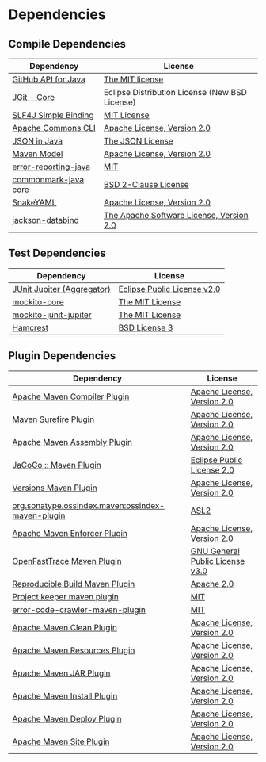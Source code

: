 <!-- @formatter:off -->
# Dependencies

## Compile Dependencies

| Dependency                 | License                                        |
| -------------------------- | ---------------------------------------------- |
| [GitHub API for Java][0]   | [The MIT license][1]                           |
| [JGit - Core][2]           | Eclipse Distribution License (New BSD License) |
| [SLF4J Simple Binding][3]  | [MIT License][4]                               |
| [Apache Commons CLI][5]    | [Apache License, Version 2.0][6]               |
| [JSON in Java][7]          | [The JSON License][8]                          |
| [Maven Model][9]           | [Apache License, Version 2.0][6]               |
| [error-reporting-java][11] | [MIT][12]                                      |
| [commonmark-java core][13] | [BSD 2-Clause License][14]                     |
| [SnakeYAML][15]            | [Apache License, Version 2.0][16]              |
| [jackson-databind][17]     | [The Apache Software License, Version 2.0][16] |

## Test Dependencies

| Dependency                       | License                           |
| -------------------------------- | --------------------------------- |
| [JUnit Jupiter (Aggregator)][19] | [Eclipse Public License v2.0][20] |
| [mockito-core][21]               | [The MIT License][22]             |
| [mockito-junit-jupiter][21]      | [The MIT License][22]             |
| [Hamcrest][25]                   | [BSD License 3][26]               |

## Plugin Dependencies

| Dependency                                              | License                               |
| ------------------------------------------------------- | ------------------------------------- |
| [Apache Maven Compiler Plugin][27]                      | [Apache License, Version 2.0][6]      |
| [Maven Surefire Plugin][29]                             | [Apache License, Version 2.0][6]      |
| [Apache Maven Assembly Plugin][31]                      | [Apache License, Version 2.0][6]      |
| [JaCoCo :: Maven Plugin][33]                            | [Eclipse Public License 2.0][34]      |
| [Versions Maven Plugin][35]                             | [Apache License, Version 2.0][6]      |
| [org.sonatype.ossindex.maven:ossindex-maven-plugin][37] | [ASL2][16]                            |
| [Apache Maven Enforcer Plugin][39]                      | [Apache License, Version 2.0][6]      |
| [OpenFastTrace Maven Plugin][41]                        | [GNU General Public License v3.0][42] |
| [Reproducible Build Maven Plugin][43]                   | [Apache 2.0][16]                      |
| [Project keeper maven plugin][45]                       | [MIT][12]                             |
| [error-code-crawler-maven-plugin][47]                   | [MIT][12]                             |
| [Apache Maven Clean Plugin][49]                         | [Apache License, Version 2.0][6]      |
| [Apache Maven Resources Plugin][51]                     | [Apache License, Version 2.0][6]      |
| [Apache Maven JAR Plugin][53]                           | [Apache License, Version 2.0][6]      |
| [Apache Maven Install Plugin][55]                       | [Apache License, Version 2.0][16]     |
| [Apache Maven Deploy Plugin][57]                        | [Apache License, Version 2.0][16]     |
| [Apache Maven Site Plugin][59]                          | [Apache License, Version 2.0][6]      |

[33]: https://www.eclemma.org/jacoco/index.html
[45]: https://github.com/exasol/project-keeper-maven-plugin
[15]: http://www.snakeyaml.org
[11]: https://github.com/exasol/error-reporting-java
[1]: https://www.opensource.org/licenses/mit-license.php
[16]: http://www.apache.org/licenses/LICENSE-2.0.txt
[29]: https://maven.apache.org/surefire/maven-surefire-plugin/
[13]: https://github.com/commonmark/commonmark-java/commonmark
[12]: https://opensource.org/licenses/MIT
[21]: https://github.com/mockito/mockito
[35]: http://www.mojohaus.org/versions-maven-plugin/
[26]: http://opensource.org/licenses/BSD-3-Clause
[27]: https://maven.apache.org/plugins/maven-compiler-plugin/
[14]: http://opensource.org/licenses/BSD-2-Clause
[51]: https://maven.apache.org/plugins/maven-resources-plugin/
[41]: https://github.com/itsallcode/openfasttrace-maven-plugin
[49]: https://maven.apache.org/plugins/maven-clean-plugin/
[34]: https://www.eclipse.org/legal/epl-2.0/
[17]: http://github.com/FasterXML/jackson
[9]: https://maven.apache.org/ref/3.8.1/maven-model/
[43]: http://zlika.github.io/reproducible-build-maven-plugin
[59]: https://maven.apache.org/plugins/maven-site-plugin/
[42]: https://www.gnu.org/licenses/gpl-3.0.html
[4]: http://www.opensource.org/licenses/mit-license.php
[6]: https://www.apache.org/licenses/LICENSE-2.0.txt
[39]: https://maven.apache.org/enforcer/maven-enforcer-plugin/
[22]: https://github.com/mockito/mockito/blob/release/3.x/LICENSE
[20]: https://www.eclipse.org/legal/epl-v20.html
[55]: http://maven.apache.org/plugins/maven-install-plugin/
[5]: http://commons.apache.org/proper/commons-cli/
[19]: https://junit.org/junit5/
[37]: https://sonatype.github.io/ossindex-maven/maven-plugin/
[2]: https://www.eclipse.org/jgit/
[25]: http://hamcrest.org/JavaHamcrest/
[3]: http://www.slf4j.org
[57]: http://maven.apache.org/plugins/maven-deploy-plugin/
[0]: https://github-api.kohsuke.org/
[7]: https://github.com/douglascrockford/JSON-java
[47]: https://github.com/exasol/error-code-crawler-maven-plugin
[53]: https://maven.apache.org/plugins/maven-jar-plugin/
[8]: http://json.org/license.html
[31]: https://maven.apache.org/plugins/maven-assembly-plugin/
